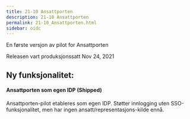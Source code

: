 ```yaml
---
title: 21-10 Ansattporten
description: 21-10 Ansattporten
permalink: 21-10_Ansattporten.html
sidebar: oidc
---
```



En første versjon av pilot for Ansattporten



Releasen vart produksjonssatt Nov 24, 2021

## Ny funksjonalitet:


#### Ansattporten som egen IDP (Shipped)

Ansattporten-pilot etableres som egen IDP. Støtter innlogging uten SSO-funksjonalitet, men har ingen ansatt/representasjons-kilde ennå.

